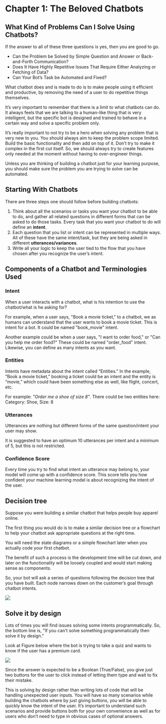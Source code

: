 # Chapter 1: The Beloved Chatbots

## What Kind of Problems Can I Solve Using Chatbots?

If the answer to all of these three questions is yes, then you are good to go.

- Can the Problem be Solved by Simple Question and Answer or Back-and-Forth Communication?
- Does It Have Highly Repetitive Issues That Require Either Analyzing or Fetching of Data?
- Can Your Bot’s Task be Automated and Fixed?

What chatbot does and is made to do is to make people using it efficient and productive, by removing the need of a user to do repetitive things themselves.

It’s very important to remember that there is a limit to what chatbots can do. It always feels that we are talking to a human-like thing that is very intelligent, but the specific bot is designed and trained to behave in a certain way and solve a specific problem only.

It’s really important to not try to be a hero when solving any problem that is very new
to you. You should always aim to keep the problem scope limited. Build the basic functionality and then add on top of it. Don’t try to make it complex in the first cut itself. So, we should always try to create features only needed at the moment without having to over-engineer things.

Unless you are thinking of building a chatbot just for your learning purpose, you should make sure the problem you are trying to solve can be automated.


## Starting With Chatbots

There are three steps one should follow before building chatbots:

1. Think about all the scenarios or tasks you want your chatbot to be able to do, and gather all related questions in different forms that can be asked to do those tasks. Every task that you want your chatbot to do will define an **intent**.
2. Each question that you list or intent can be represented in multiple ways. All of these have the same intent/task, but they are being asked in different **utterances/variances**.
3. Write all your logic to keep the user tied to the flow that you have chosen after you recognize the user’s intent.


## Components of a Chatbot and Terminologies Used

### Intent

When a user interacts with a chatbot, what is his intention to use the chatbot/what is he asking for?

For example, when a user says, "Book a movie ticket," to a chatbot, we as humans can understand that the user wants to book a movie ticket. This is intent for a bot. It could be named "book_movie" intent.

Another example could be when a user says, "I want to order food," or "Can you help me order food?" These could be named "order_food" intent. Likewise, you can define as many intents as you want.

### Entities

Intents have metadata about the intent called “Entities.” In the example, “Book a movie ticket,” booking a ticket could be an intent and the entity is “movie,” which could have been something else as well, like flight, concert, etc.

For example: *"Order me a shoe of size 8"*. There could be two entities here: Category: Shoe, Size: 8

### Utterances

Utterances are nothing but different forms of the same question/intent your user may show.

It is suggested to have an optimum 10 utterances per intent and a minimum of 5, but this is not restricted.

### Confidence Score

Every time you try to find what intent an utterance may belong to, your model will come up with a confidence score. This score tells you how confident your machine learning model is about recognizing the intent of the user.


## Decision tree

Suppose you were building a similar chatbot that helps people buy apparel online.

The first thing you would do is to make a similar decision tree or a flowchart to help your chatbot ask appropriate questions at the right time.

You will need the state diagrams or a simple flowchart later when you actually code your first chatbot.

The benefit of such a process is the development time will be cut down, and later on the functionality will be loosely coupled and would start making sense as components.

So, your bot will ask a series of questions following the decision tree that you have built. Each node narrows down on the customer’s goal through chatbot intents.

![](http://www.infme.com/wp-content/uploads/2019/12/chatbotarch.png)


## Solve it by design

Lots of times you will find issues solving some intents programmatically. So, the bottom line is, "If you can’t solve something programmatically then solve it by design."

Look at Figure below where the bot is trying to take a quiz and wants to know if the user has a premium card.

![](https://res.cloudinary.com/dn1j6dpd7/image/upload/v1603799379/cb/blog/how-to-create-chatbot-buttons-that-people-love-to-click/2.png)

Since the answer is expected to be a Boolean (True/False), you give just two buttons for the user to click instead of letting them type and wait to fix their mistake.

This is solving by design rather than writing lots of code that will be handling unexpected user inputs. You will have so many scenarios while building the chatbots where by just giving buttons, you will be able to quickly know the intent of the user. It’s important to understand such scenarios and provide buttons both for your own convenience as well as for users who don’t need to type in obvious cases of optional answers.
